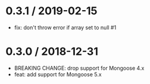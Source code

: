 0.3.1 / 2019-02-15
==================
 * fix: don't throw error if array set to null #1

0.3.0 / 2018-12-31
==================
 * BREAKING CHANGE: drop support for Mongoose 4.x
 * feat: add support for Mongoose 5.x
